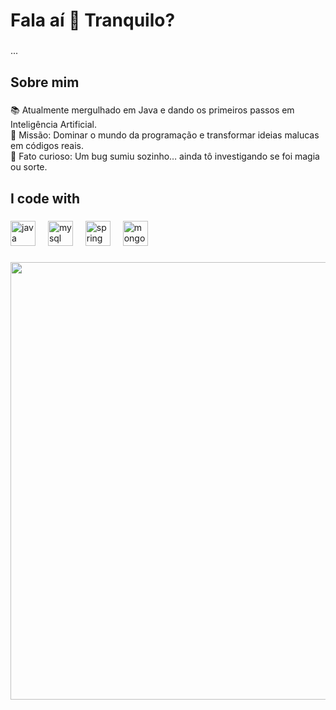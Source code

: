 <h1 align="left">Fala aí 👋 Tranquilo?</h1>

###

<p align="left">...</p>

###

<h2 align="left">Sobre mim</h2>

###

<p align="left">📚 Atualmente mergulhado em Java e dando os primeiros passos em Inteligência Artificial.<br>🎯 Missão: Dominar o mundo da programação e transformar ideias malucas em códigos reais.<br>🎲 Fato curioso: Um bug sumiu sozinho… ainda tô investigando se foi magia ou sorte.</p>

###



###

<h2 align="left">I code with</h2>

###

<div align="left">
  <img src="https://cdn.jsdelivr.net/gh/devicons/devicon/icons/java/java-original.svg" height="40" alt="java logo"  />
  <img width="12" />
  <img src="https://cdn.jsdelivr.net/gh/devicons/devicon/icons/mysql/mysql-original.svg" height="40" alt="mysql logo"  />
  <img width="12" />
  <img src="https://cdn.jsdelivr.net/gh/devicons/devicon/icons/spring/spring-original.svg" height="40" alt="spring logo"  />
  <img width="12" />
  <img src="https://cdn.jsdelivr.net/gh/devicons/devicon/icons/mongodb/mongodb-original.svg" height="40" alt="mongodb logo"  />
</div>

###

<div align="center">
<img src="https://github.com/user-attachments/assets/14b5a6a5-3ae2-4b08-b197-ae76c63d5b5e" width="700px" />
</div>

